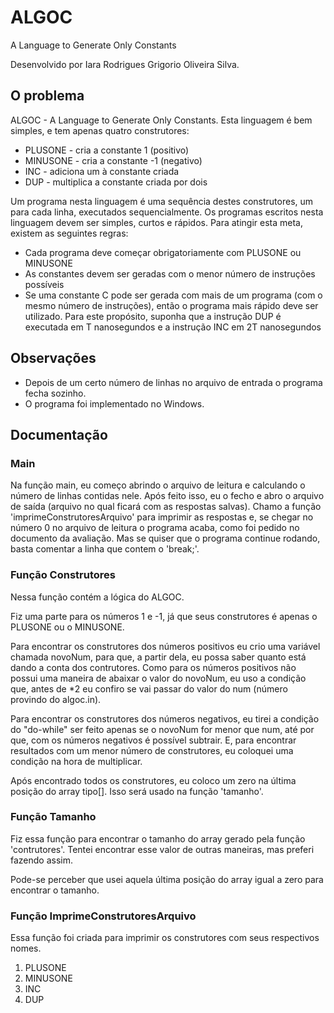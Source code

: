 # ALGOC
<p> A Language to Generate Only Constants </p>

<p> Desenvolvido por Iara Rodrigues Grigorio Oliveira Silva.</p>

<h2> O problema</h2>
<p>ALGOC - A Language to Generate Only Constants. Esta linguagem é bem simples, e tem apenas quatro construtores: </p>
<ul>
  <li>PLUSONE - cria a constante 1 (positivo)</li>
  <li>MINUSONE - cria a constante -1 (negativo)</li>
  <li>INC - adiciona um à constante criada</li>
  <li>DUP - multiplica a constante criada por dois</li>
</ul>
<p>Um programa nesta linguagem é uma sequência destes construtores, um para cada linha, executados sequencialmente. Os programas escritos nesta linguagem devem ser simples, curtos e rápidos. Para atingir esta meta, existem as seguintes regras:</p>
<ul>
  <li>Cada programa deve começar obrigatoriamente com PLUSONE ou MINUSONE</li>
  <li>As constantes devem ser geradas com o menor número de instruções possíveis</li>
  <li>Se uma constante C pode ser gerada com mais de um programa (com o mesmo número
  de instruções), então o programa mais rápido deve ser utilizado. Para este propósito,
  suponha que a instrução DUP é executada em T nanosegundos e a instrução INC em 2T
  nanosegundos</li>
</ul>
  
<h2> Observações </h2>
<ul>
<li> Depois de um certo número de linhas no arquivo de entrada o programa fecha sozinho.</li>
<li> O programa foi implementado no Windows.</li>
</ul>

<h2> Documentação </h2>
<h3><b> Main </b></h3>
<p>Na função main, eu começo abrindo o arquivo de leitura e calculando o número de linhas contidas nele. Após feito isso, eu o fecho e abro o arquivo de saída (arquivo no qual ficará com as respostas salvas). Chamo a função 'imprimeConstrutoresArquivo' para imprimir as respostas e, se chegar no número 0 no arquivo de leitura o programa acaba, como foi pedido no documento da avaliação. Mas se quiser que o programa continue rodando, basta comentar a linha que contem o 'break;'.</p>

<h3><b> Função Construtores </b></h3>
<p> Nessa função contém a lógica do ALGOC. </p>
<p> Fiz uma parte para os números 1 e -1, já que seus construtores é apenas o PLUSONE ou o MINUSONE.</p>
<p> Para encontrar os construtores dos números positivos eu crio uma variável chamada novoNum, para que, a partir dela, eu possa saber quanto está dando a conta dos contrutores. Como para os números positivos não possui uma maneira de abaixar o valor do novoNum, eu uso a condição que, antes de *2 eu confiro se vai passar do valor do num (número provindo do algoc.in). </p>
<p> Para encontrar os construtores dos números negativos, eu tirei a condição do "do-while" ser feito apenas se o novoNum for menor que num, até por que, com os números negativos é possível subtrair. E, para encontrar resultados com um menor número de construtores, eu coloquei uma condição na hora de multiplicar.</p>
<p> Após encontrado todos os construtores, eu coloco um zero na última posição do array tipo[]. Isso será usado na função 'tamanho'.  </p>

<h3><b> Função Tamanho </b></h3>
<p> Fiz essa função para encontrar o tamanho do array gerado pela função 'contrutores'. Tentei encontrar esse valor de outras maneiras, mas preferi fazendo assim.</p>
<p> Pode-se perceber que usei aquela última posição do array igual a zero para encontrar o tamanho.</p>

<h3><b> Função ImprimeConstrutoresArquivo </b></h3>
<p> Essa função foi criada para imprimir os construtores com seus respectivos nomes. </p>
<ol type = 1>
  <li>PLUSONE</li>
  <li>MINUSONE</li>
  <li>INC</li>
  <li>DUP</li>
</ol> 
